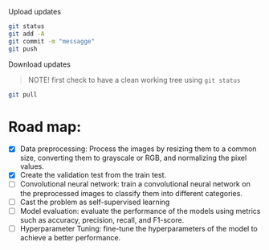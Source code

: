 Upload updates
```bash
git status
git add -A
git commit -m "messagge"
git push
```

Download updates
> NOTE! first check to have a clean working tree using ``git status``
```bash
git pull
```

# Road map:  
- [x] Data preprocessing: Process the images by resizing them to a common size,
converting them to grayscale or RGB, and normalizing the pixel values. 
- [x] Create the validation test from the train test. 
- [ ] Convolutional neural network: train a convolutional neural network on the preprocessed 
images to classify them into different categories.
- [ ] Cast the problem as self-supervised learning 
- [ ] Model evaluation: evaluate the performance of the models using metrics such
as accuracy, precision, recall, and F1-score. 
- [ ] Hyperparameter Tuning: fine-tune the hyperparameters of the model 
to achieve a better performance. 